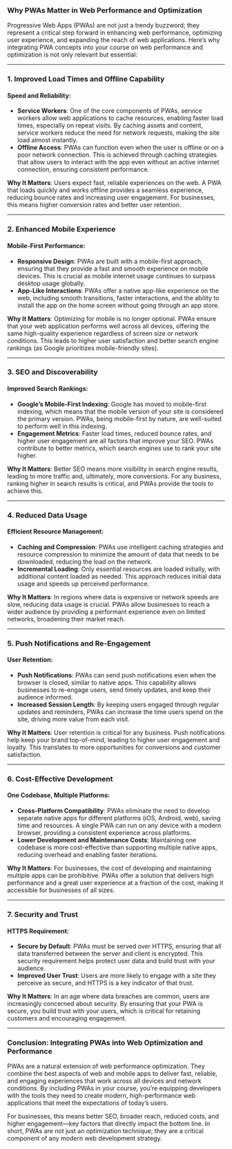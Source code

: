 ### **Why PWAs Matter in Web Performance and Optimization**

Progressive Web Apps (PWAs) are not just a trendy buzzword; they represent a critical step forward in enhancing web performance, optimizing user experience, and expanding the reach of web applications. Here’s why integrating PWA concepts into your course on web performance and optimization is not only relevant but essential:

---

### **1. Improved Load Times and Offline Capability**

#### **Speed and Reliability**:
- **Service Workers**: One of the core components of PWAs, service workers allow web applications to cache resources, enabling faster load times, especially on repeat visits. By caching assets and content, service workers reduce the need for network requests, making the site load almost instantly.
- **Offline Access**: PWAs can function even when the user is offline or on a poor network connection. This is achieved through caching strategies that allow users to interact with the app even without an active internet connection, ensuring consistent performance.

**Why It Matters**: Users expect fast, reliable experiences on the web. A PWA that loads quickly and works offline provides a seamless experience, reducing bounce rates and increasing user engagement. For businesses, this means higher conversion rates and better user retention.

---

### **2. Enhanced Mobile Experience**

#### **Mobile-First Performance**:
- **Responsive Design**: PWAs are built with a mobile-first approach, ensuring that they provide a fast and smooth experience on mobile devices. This is crucial as mobile internet usage continues to surpass desktop usage globally.
- **App-Like Interactions**: PWAs offer a native app-like experience on the web, including smooth transitions, faster interactions, and the ability to install the app on the home screen without going through an app store.

**Why It Matters**: Optimizing for mobile is no longer optional. PWAs ensure that your web application performs well across all devices, offering the same high-quality experience regardless of screen size or network conditions. This leads to higher user satisfaction and better search engine rankings (as Google prioritizes mobile-friendly sites).

---

### **3. SEO and Discoverability**

#### **Improved Search Rankings**:
- **Google’s Mobile-First Indexing**: Google has moved to mobile-first indexing, which means that the mobile version of your site is considered the primary version. PWAs, being mobile-first by nature, are well-suited to perform well in this indexing.
- **Engagement Metrics**: Faster load times, reduced bounce rates, and higher user engagement are all factors that improve your SEO. PWAs contribute to better metrics, which search engines use to rank your site higher.

**Why It Matters**: Better SEO means more visibility in search engine results, leading to more traffic and, ultimately, more conversions. For any business, ranking higher in search results is critical, and PWAs provide the tools to achieve this.

---

### **4. Reduced Data Usage**

#### **Efficient Resource Management**:
- **Caching and Compression**: PWAs use intelligent caching strategies and resource compression to minimize the amount of data that needs to be downloaded, reducing the load on the network.
- **Incremental Loading**: Only essential resources are loaded initially, with additional content loaded as needed. This approach reduces initial data usage and speeds up perceived performance.

**Why It Matters**: In regions where data is expensive or network speeds are slow, reducing data usage is crucial. PWAs allow businesses to reach a wider audience by providing a performant experience even on limited networks, broadening their market reach.

---

### **5. Push Notifications and Re-Engagement**

#### **User Retention**:
- **Push Notifications**: PWAs can send push notifications even when the browser is closed, similar to native apps. This capability allows businesses to re-engage users, send timely updates, and keep their audience informed.
- **Increased Session Length**: By keeping users engaged through regular updates and reminders, PWAs can increase the time users spend on the site, driving more value from each visit.

**Why It Matters**: User retention is critical for any business. Push notifications help keep your brand top-of-mind, leading to higher user engagement and loyalty. This translates to more opportunities for conversions and customer satisfaction.

---

### **6. Cost-Effective Development**

#### **One Codebase, Multiple Platforms**:
- **Cross-Platform Compatibility**: PWAs eliminate the need to develop separate native apps for different platforms (iOS, Android, web), saving time and resources. A single PWA can run on any device with a modern browser, providing a consistent experience across platforms.
- **Lower Development and Maintenance Costs**: Maintaining one codebase is more cost-effective than supporting multiple native apps, reducing overhead and enabling faster iterations.

**Why It Matters**: For businesses, the cost of developing and maintaining multiple apps can be prohibitive. PWAs offer a solution that delivers high performance and a great user experience at a fraction of the cost, making it accessible for businesses of all sizes.

---

### **7. Security and Trust**

#### **HTTPS Requirement**:
- **Secure by Default**: PWAs must be served over HTTPS, ensuring that all data transferred between the server and client is encrypted. This security requirement helps protect user data and build trust with your audience.
- **Improved User Trust**: Users are more likely to engage with a site they perceive as secure, and HTTPS is a key indicator of that trust.

**Why It Matters**: In an age where data breaches are common, users are increasingly concerned about security. By ensuring that your PWA is secure, you build trust with your users, which is critical for retaining customers and encouraging engagement.

---

### **Conclusion: Integrating PWAs into Web Optimization and Performance**

PWAs are a natural extension of web performance optimization. They combine the best aspects of web and mobile apps to deliver fast, reliable, and engaging experiences that work across all devices and network conditions. By including PWAs in your course, you’re equipping developers with the tools they need to create modern, high-performance web applications that meet the expectations of today’s users.

For businesses, this means better SEO, broader reach, reduced costs, and higher engagement—key factors that directly impact the bottom line. In short, PWAs are not just an optimization technique; they are a critical component of any modern web development strategy.